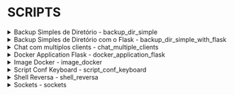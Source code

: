 # SCRIPTS

<details>
<summary>Backup Simples de Diretório - backup_dir_simple</summary>

## Backup Simples de Diretório

### Descrição

O projeto "Backup Simples de Diretório" é um projeto de backup simples de arquivos de um determinado diretório.

### Recursos Principais

- Organização e separação de funcionalidades.
- Trabalhando com funções.
- Utilizando a api Flask.
- Docker

### Tecnologias Utilizadas

- **Python:** Linguagem de programação utilizado para desenvolvimento Web.
- **Flask:** Framework para criação de aplicativos web.
- **Docker:** É uma plataforma de software que permite construir, testar e implantar aplicativos rapidamente.
</details>

<details>
<summary>Backup Simples de Diretório com o Flask - backup_dir_simple_with_flask</summary>

## Backup Simples de Diretório com o Flask

### Descrição

O projeto "Backup Simples de Diretório com o Flask" é um projeto de backup simples de arquivos de um determinado diretório onde realiza requisição com o Flask para poder em um determinado sistema linux realizar backup dos arquivos de um diretório.

### Recursos Principais

- Organização e separação de funcionalidades.
- Trabalhando com funções.
- Utilizando a api Flask.
- Docker

### Tecnologias Utilizadas

- **Python:** Linguagem de programação utilizado para desenvolvimento Web.
- **Flask:** Framework para criação de aplicativos web.
- **Docker:** É uma plataforma de software que permite construir, testar e implantar aplicativos rapidamente.
</details>

<details>
<summary>Chat com multiplos clients - chat_multiple_clients</summary>

## Chat com multiplos clients

### Descrição

O projeto "Chat com multiplos clients" é um projeto de chat onde cria um servidor e pode ser rodado vários clients para realizar um chat com o auxilio de Threads para o recebimento de mensagens.

### Recursos Principais

- Organização e separação de funcionalidades.
- Trabalhando com funções.
- Utilizando a api Flask.
- Docker

### Tecnologias Utilizadas

- **Python:** Linguagem de programação utilizado para desenvolvimento Web.
- **Flask:** Framework para criação de aplicativos web.
- **Docker:** É uma plataforma de software que permite construir, testar e implantar aplicativos rapidamente.
</details>


<details>
<summary>Docker Application Flask - docker_application_flask</summary>

## Docker Application Flask

### Descrição

O projeto "Docker Application Flask" é um projeto tem uma simples requisição Flask e gera uma imagem desta aplicação do Docker.

### Recursos Principais

- Organização e separação de funcionalidades.
- Trabalhando com funções.
- Utilizando a api Flask.
- Docker

### Tecnologias Utilizadas

- **Python:** Linguagem de programação utilizado para desenvolvimento Web.
- **Flask:** Framework para criação de aplicativos web.
- **Docker:** É uma plataforma de software que permite construir, testar e implantar aplicativos rapidamente.
</details>



<details>
<summary>Image Docker - image_docker</summary>

## Image Docker

### Descrição

O projeto "Image Docker" é um projeto que cria um Dockerfile e gera o build da imagem.

### Recursos Principais

- Organização e separação de funcionalidades.
- Trabalhando com funções.
- Utilizando a api Flask.
- Docker

### Tecnologias Utilizadas

- **Python:** Linguagem de programação utilizado para desenvolvimento Web.
- **Flask:** Framework para criação de aplicativos web.
- **Docker:** É uma plataforma de software que permite construir, testar e implantar aplicativos rapidamente.
</details>



<details>
<summary>Script Conf Keyboard - script_conf_keyboard</summary>

## Script Conf Keyboard

### Descrição

O projeto "Script Conf Keyboard" é um projeto para automatizar acrescentar o botão no xmodmap para utilizar no linux.

### Recursos Principais

- Organização e separação de funcionalidades.
- Trabalhando com funções.
- Utilizando a api Flask.
- Docker

### Tecnologias Utilizadas

- **Python:** Linguagem de programação utilizado para desenvolvimento Web.
- **Flask:** Framework para criação de aplicativos web.
- **Docker:** É uma plataforma de software que permite construir, testar e implantar aplicativos rapidamente.
</details>



<details>
<summary>Shell Reversa - shell_reversa</summary>

## Shell Reversa

### Descrição

O projeto "Shell Reversa" é um projeto que cria uma shell reversa entre servidor e client netcat.

### Recursos Principais

- Organização e separação de funcionalidades.
- Trabalhando com funções.
- Utilizando a api Flask.
- Docker

### Tecnologias Utilizadas

- **Python:** Linguagem de programação utilizado para desenvolvimento Web.
- **Flask:** Framework para criação de aplicativos web.
- **Docker:** É uma plataforma de software que permite construir, testar e implantar aplicativos rapidamente.
</details>


<details>
<summary>Sockets - sockets</summary>

## Sockets

### Descrição

O projeto "Sockets" é um projeto onde tem clients e services com o socket. Tanto TCP quanto UDP.

### Recursos Principais

- Organização e separação de funcionalidades.
- Trabalhando com funções.
- Utilizando a api Flask.
- Docker

### Tecnologias Utilizadas

- **Python:** Linguagem de programação utilizado para desenvolvimento Web.
- **Flask:** Framework para criação de aplicativos web.
- **Docker:** É uma plataforma de software que permite construir, testar e implantar aplicativos rapidamente.
</details>

